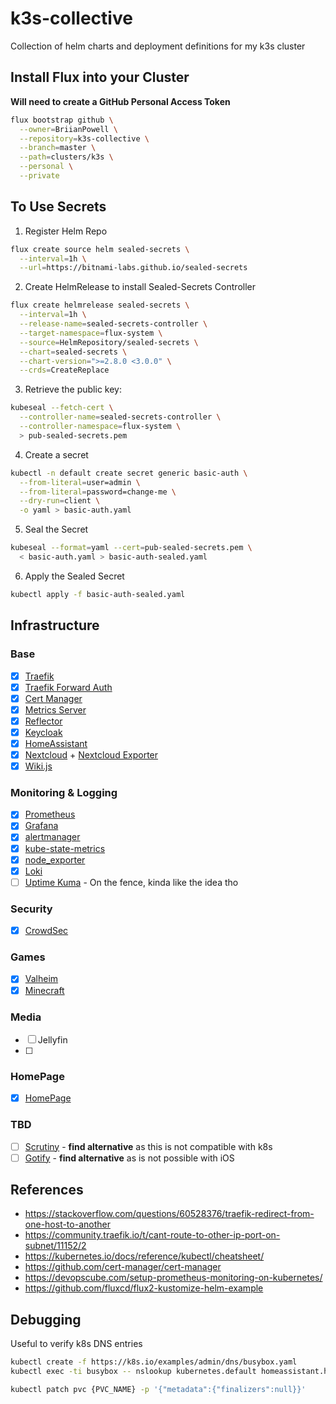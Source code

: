 # k3s-collective

Collection of helm charts and deployment definitions for my k3s cluster

## Install Flux into your Cluster

**Will need to create a GitHub Personal Access Token**

```sh
flux bootstrap github \
  --owner=BriianPowell \
  --repository=k3s-collective \
  --branch=master \
  --path=clusters/k3s \
  --personal \
  --private
```

## To Use Secrets

1. Register Helm Repo

```sh
flux create source helm sealed-secrets \
  --interval=1h \
  --url=https://bitnami-labs.github.io/sealed-secrets
```

2. Create HelmRelease to install Sealed-Secrets Controller

```sh
flux create helmrelease sealed-secrets \
  --interval=1h \
  --release-name=sealed-secrets-controller \
  --target-namespace=flux-system \
  --source=HelmRepository/sealed-secrets \
  --chart=sealed-secrets \
  --chart-version=">=2.8.0 <3.0.0" \
  --crds=CreateReplace
```

3. Retrieve the public key:

```sh
kubeseal --fetch-cert \
  --controller-name=sealed-secrets-controller \
  --controller-namespace=flux-system \
  > pub-sealed-secrets.pem
```

4. Create a secret

```sh
kubectl -n default create secret generic basic-auth \
  --from-literal=user=admin \
  --from-literal=password=change-me \
  --dry-run=client \
  -o yaml > basic-auth.yaml
```

5. Seal the Secret

```sh
kubeseal --format=yaml --cert=pub-sealed-secrets.pem \
  < basic-auth.yaml > basic-auth-sealed.yaml
```

6. Apply the Sealed Secret

```sh
kubectl apply -f basic-auth-sealed.yaml
```

## Infrastructure

### Base

- [x] [Traefik](https://artifacthub.io/packages/helm/traefik/traefik)
- [x] [Traefik Forward Auth](https://github.com/thomseddon/traefik-forward-auth)
- [x] [Cert Manager](https://github.com/cert-manager/cert-manager)
- [x] [Metrics Server](https://github.com/kubernetes-sigs/metrics-server)
- [x] [Reflector](https://github.com/emberstack/kubernetes-reflector)
- [x] [Keycloak](https://github.com/keycloak/keycloak)
- [x] [HomeAssistant](https://www.home-assistant.io/)
- [x] [Nextcloud](https://github.com/nextcloud/server) + [Nextcloud Exporter](https://github.com/xperimental/nextcloud-exporter)
- [x] [Wiki.js](https://js.wiki/)

### Monitoring & Logging

- [x] [Prometheus](https://prometheus.io/)
- [x] [Grafana](https://github.com/grafana/grafana)
- [x] [alertmanager](https://github.com/prometheus/alertmanager)
- [x] [kube-state-metrics](https://github.com/kubernetes/kube-state-metrics)
- [x] [node_exporter](https://github.com/prometheus/node_exporter)
- [x] [Loki](https://grafana.com/docs/loki/latest/)
- [ ] [Uptime Kuma](https://github.com/louislam/uptime-kuma) - On the fence, kinda like the idea tho

### Security

- [x] [CrowdSec](https://github.com/crowdsecurity/crowdsec)

### Games

- [x] [Valheim](https://artifacthub.io/packages/helm/geek-cookbook/valheim)
- [x] [Minecraft](https://artifacthub.io/packages/helm/minecraft-server-charts/minecraft)

### Media

- [ ] Jellyfin
- [ ] 

### HomePage

- [x] [HomePage](https://github.com/benphelps/homepage)

### TBD

- [ ] [Scrutiny](https://github.com/AnalogJ/scrutiny) - **find alternative** as this is not compatible with k8s
- [ ] [Gotify](https://github.com/gotify/server) - **find alternative** as is not possible with iOS

## References

- <https://stackoverflow.com/questions/60528376/traefik-redirect-from-one-host-to-another>
- <https://community.traefik.io/t/cant-route-to-other-ip-port-on-subnet/11152/2>
- <https://kubernetes.io/docs/reference/kubectl/cheatsheet/>
- <https://github.com/cert-manager/cert-manager>
- <https://devopscube.com/setup-prometheus-monitoring-on-kubernetes/>
- <https://github.com/fluxcd/flux2-kustomize-helm-example>

## Debugging

Useful to verify k8s DNS entries

```bash
kubectl create -f https://k8s.io/examples/admin/dns/busybox.yaml
kubectl exec -ti busybox -- nslookup kubernetes.default homeassistant.homeassistant.svc:8123

kubectl patch pvc {PVC_NAME} -p '{"metadata":{"finalizers":null}}'
```
